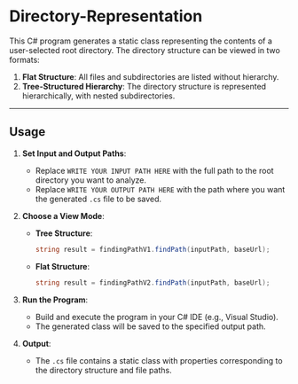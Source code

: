 # Directory-Representation
This C# program generates a static class representing the contents of a user-selected root directory. The directory structure can be viewed in two formats:

1. **Flat Structure**: All files and subdirectories are listed without hierarchy.
2. **Tree-Structured Hierarchy**: The directory structure is represented hierarchically, with nested subdirectories.

---

## Usage

1. **Set Input and Output Paths**:
   - Replace `WRITE YOUR INPUT PATH HERE` with the full path to the root directory you want to analyze.
   - Replace `WRITE YOUR OUTPUT PATH HERE` with the path where you want the generated `.cs` file to be saved.

2. **Choose a View Mode**:
   - **Tree Structure**:
     ```csharp
     string result = findingPathV1.findPath(inputPath, baseUrl);
     ```
   - **Flat Structure**:
     ```csharp
     string result = findingPathV2.findPath(inputPath, baseUrl);
     ```

3. **Run the Program**:
   - Build and execute the program in your C# IDE (e.g., Visual Studio).
   - The generated class will be saved to the specified output path.

4. **Output**:
   - The `.cs` file contains a static class with properties corresponding to the directory structure and file paths.
